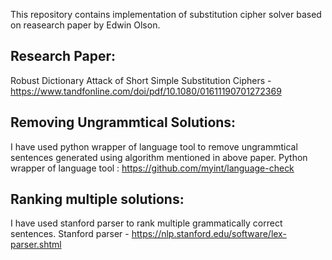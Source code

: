 This repository contains implementation of substitution cipher solver based on reasearch paper by Edwin Olson.

## Research Paper:
Robust Dictionary Attack of Short Simple Substitution Ciphers - https://www.tandfonline.com/doi/pdf/10.1080/01611190701272369

## Removing Ungrammtical Solutions:
I have used python wrapper of language tool to remove ungrammtical sentences generated using algorithm mentioned in above paper.
Python wrapper of language tool : https://github.com/myint/language-check

## Ranking multiple solutions:
I have used stanford parser to rank multiple grammatically correct sentences.
Stanford parser - https://nlp.stanford.edu/software/lex-parser.shtml

